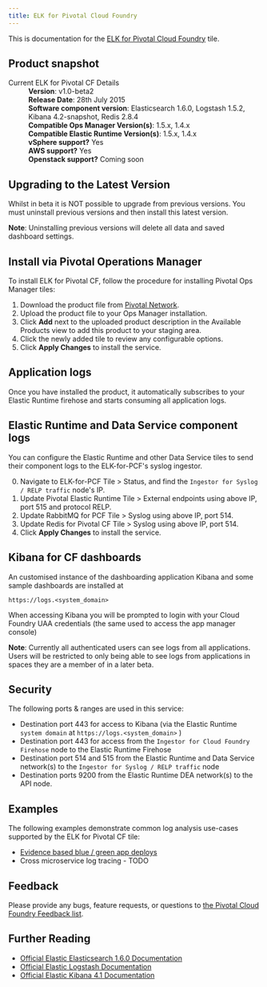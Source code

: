 ```yaml
---
title: ELK for Pivotal Cloud Foundry
---
```


This is documentation for the [ELK for Pivotal Cloud Foundry](https://network.pivotal.io/products/elk) tile.

## Product snapshot

<dl>
<dt>Current ELK for Pivotal CF Details</dt>
<dd><strong>Version</strong>: v1.0-beta2 </dd>
<dd><strong>Release Date</strong>: 28th July 2015</dd>
<dd><strong>Software component version</strong>: Elasticsearch 1.6.0, Logstash 1.5.2, Kibana 4.2-snapshot, Redis 2.8.4</dd>
<dd><strong>Compatible Ops Manager Version(s)</strong>: 1.5.x, 1.4.x</dd>
<dd><strong>Compatible Elastic Runtime Version(s)</strong>: 1.5.x, 1.4.x</dd>
<dd><strong>vSphere support?</strong> Yes</dd>
<dd><strong>AWS support?</strong> Yes</dd>
<dd><strong>Openstack support?</strong> Coming soon</dd>
</dl>

## Upgrading to the Latest Version

Whilst in beta it is NOT possible to upgrade from previous versions.  You must uninstall previous versions and then install this latest version.  

<p class="note"><strong>Note</strong>: Uninstalling previous versions will delete all data and saved dashboard settings.</p>

## Install via Pivotal Operations Manager

To install ELK for Pivotal CF, follow the procedure for installing Pivotal Ops Manager tiles:

1. Download the product file from [Pivotal Network](https://network.pivotal.io/).
1. Upload the product file to your Ops Manager installation.
1. Click **Add** next to the uploaded product description in the Available Products view to add this product to your staging area.
1. Click the newly added tile to review any configurable options.
1. Click **Apply Changes** to install the service.

## Application logs

Once you have installed the product, it automatically subscribes to your Elastic Runtime firehose and starts consuming all application logs.

## Elastic Runtime and Data Service component logs

You can configure the Elastic Runtime and other Data Service tiles to send their component logs to the ELK-for-PCF's syslog ingestor.

0. Navigate to ELK-for-PCF Tile > Status, and find the `Ingestor for Syslog / RELP traffic` node's IP.
0. Update Pivotal Elastic Runtime Tile > External endpoints using above IP, port 515 and protocol RELP.
0. Update RabbitMQ for PCF Tile > Syslog using above IP, port 514.
0. Update Redis for Pivotal CF Tile > Syslog using above IP, port 514.
0. Click **Apply Changes** to install the service.

## Kibana for CF dashboards

An customised instance of the dashboarding application Kibana and some sample dashboards are installed at

```
https://logs.<system_domain>
```

When accessing Kibana you will be prompted to login with your Cloud Foundry UAA credentials (the same used to access the app manager console)

<p class="note"><strong>Note</strong>: Currently all authenticated users can see logs from all applications.  Users will be restricted to only being able to see logs from applications in spaces they are a member of in a later beta.</p>

## Security
The following ports & ranges are used in this service:

* Destination port 443 for access to Kibana (via the Elastic Runtime `system domain` at `https://logs.<system_domain>` )
* Destination port 443 for access from the `Ingestor for Cloud Foundry Firehose` node to the Elastic Runtime Firehose
* Destination port 514 and 515 from the Elastic Runtime and Data Service network(s) to the  `Ingestor for Syslog / RELP traffic` node
* Destination ports 9200 from the Elastic Runtime DEA network(s) to the API node.

## Examples 

The following examples demonstrate common log analysis use-cases supported by the ELK for Pivotal CF tile:

* [Evidence based blue / green app deploys](https://github.com/stayup-io/cf-dicey-app)
* Cross microservice log tracing - TODO

## Feedback

Please provide any bugs, feature requests, or questions to [the Pivotal Cloud Foundry Feedback list](mailto:pivotal-cf-feedback@pivotal.io).

## Further Reading

* [Official Elastic Elasticsearch 1.6.0 Documentation](https://www.elastic.co/guide/en/elasticsearch/reference/1.6/index.html)
* [Official Elastic Logstash Documentation](https://www.elastic.co/guide/en/logstash/current/index.html)
* [Official Elastic Kibana 4.1 Documentation](https://www.elastic.co/guide/en/kibana/current/index.html)


